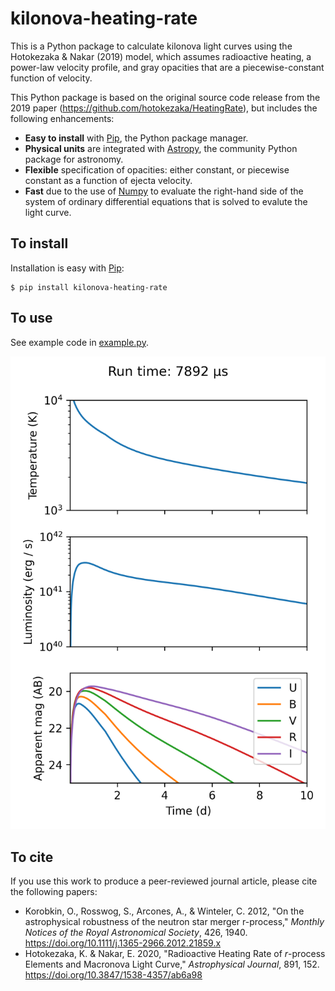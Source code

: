 # kilonova-heating-rate

This is a Python package to calculate kilonova light curves using the
Hotokezaka & Nakar (2019) model, which assumes radioactive heating, a power-law
velocity profile, and gray opacities that are a piecewise-constant function of
velocity.

This Python package is based on the original source code release from the 2019
paper (https://github.com/hotokezaka/HeatingRate), but includes the following
enhancements:

* **Easy to install** with [Pip], the Python package manager.
* **Physical units** are integrated with [Astropy], the community Python
  package for astronomy.
* **Flexible** specification of opacities: either constant, or piecewise
  constant as a function of ejecta velocity.
* **Fast** due to the use of [Numpy] to evaluate the right-hand side of the
  system of ordinary differential equations that is solved to evalute the light
  curve.

## To install

Installation is easy with [Pip]:

    $ pip install kilonova-heating-rate

## To use

See example code in [example.py].

![Example plot](example.png)

## To cite

If you use this work to produce a peer-reviewed journal article, please cite
the following papers:

* Korobkin, O., Rosswog, S., Arcones, A., & Winteler, C. 2012, "On the
  astrophysical robustness of the neutron star merger r-process," *Monthly
  Notices of the Royal Astronomical Society*, 426, 1940.
  https://doi.org/10.1111/j.1365-2966.2012.21859.x
* Hotokezaka, K. & Nakar, E. 2020, "Radioactive Heating Rate of *r*-process
  Elements and Macronova Light Curve," *Astrophysical Journal*, 891, 152.
  https://doi.org/10.3847/1538-4357/ab6a98

[Pip]: https://pip.pypa.io
[Astropy]: https://www.astropy.org
[Numpy]: https://github.com/numpy/numpy
[example.py]: example.py
